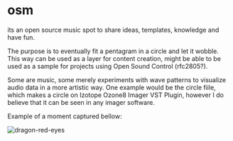 # osm
its an open source music spot to share ideas, templates, knowledge and have fun.

The purpose is to eventually fit a pentagram in a circle and let it wobble. This way can be used as a layer for content creation, might be able to be used as a sample for projects using Open Sound Control (rfc2805?).

Some are music, some merely experiments with wave patterns to visualize audio data in a more artistic way.
One example would be the circle fiile, which makes a circle on Izotope Ozone8 Imager VST Plugin, however I do believe that it can be seen in any imager software.

Example of a moment captured bellow:

![dragon-red-eyes](https://user-images.githubusercontent.com/82114524/222989169-fef7c50e-4ba7-453f-b42d-c61e306a9f3e.png)

